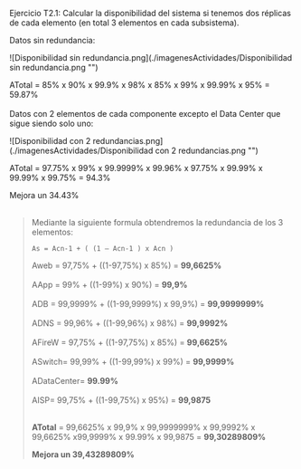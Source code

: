 ﻿Ejercicio T2.1:
Calcular la disponibilidad del sistema si tenemos dos réplicas de cada elemento (en total 3 elementos en cada subsistema).

Datos sin redundancia:

![Disponibilidad sin redundancia.png](./imagenesActividades/Disponibilidad sin redundancia.png "")

ATotal = 85% x 90% x 99.9% x 98% x 85% x 99% x 99.99% x 95% = 59.87%
<br><br>
Datos con 2 elementos de cada componente excepto el Data Center que sigue siendo solo uno:

![Disponibilidad con 2 redundancias.png](./imagenesActividades/Disponibilidad con 2 redundancias.png "")

ATotal = 97.75% x 99% x 99.9999% x 99.96% x 97.75% x 99.99% x 99.99% x 99.75% = 94.3%

Mejora un 34.43%
<br><br>

> Mediante la siguiente formula obtendremos la redundancia de los 3 elementos:
>
> `As = Acn-1 + ( (1 – Acn-1 ) x Acn )`<br>
> 
> Aweb =  97,75% + ((1-97,75%) x 85%)  = **99,6625%**<br><br>
> AApp =  99%    + ((1-99%) x 90%)     = **99,9%**<br><br>
> ADB =  99,9999%    + ((1-99,9999%) x 99,9%)     = **99,9999999%**<br><br>
> ADNS =  99,96%    + ((1-99,96%) x 98%)     = **99,9992%**<br><br>
> AFireW =  97,75% + ((1-97,75%) x 85%)  = **99,6625%**<br><br>
> ASwitch=  99,99% + ((1-99,99%) x 99%)  = **99,9999%**<br><br>
> ADataCenter= **99.99%**<br><br>
> AISP= 99,75% + ((1-99,75%) x 95%)  = **99,9875**<br><br>
> 
> **ATotal** = 99,6625% x 99,9% x 99,9999999% x 99,9992% x 99,6625% x99,9999% x 99.99% x 99,9875 = **99,30289809%**
>
>**Mejora un 39,43289809%**